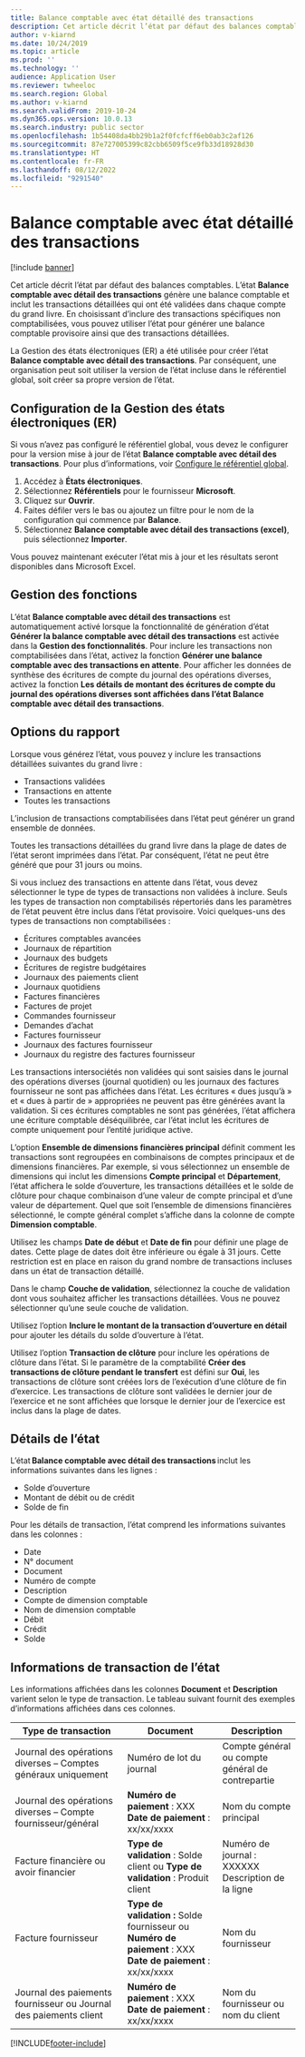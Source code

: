 ```yaml
---
title: Balance comptable avec état détaillé des transactions
description: Cet article décrit l’état par défaut des balances comptables. Il décrit également les blocs élémentaires associés à cet état et comment il est possible de modifier l’état pour l’adapter à vos exigences métier.
author: v-kiarnd
ms.date: 10/24/2019
ms.topic: article
ms.prod: ''
ms.technology: ''
audience: Application User
ms.reviewer: twheeloc
ms.search.region: Global
ms.author: v-kiarnd
ms.search.validFrom: 2019-10-24
ms.dyn365.ops.version: 10.0.13
ms.search.industry: public sector
ms.openlocfilehash: 1b54408da4bb29b1a2f0fcfcff6eb0ab3c2af126
ms.sourcegitcommit: 87e727005399c82cbb6509f5ce9fb33d18928d30
ms.translationtype: HT
ms.contentlocale: fr-FR
ms.lasthandoff: 08/12/2022
ms.locfileid: "9291540"
---
```

# <a name="trial-balance-with-transactional-detail-report"></a>Balance comptable avec état détaillé des transactions

[!include [banner](../includes/banner.md)]

Cet article décrit l’état par défaut des balances comptables. L’état **Balance comptable avec détail des transactions** génère une balance comptable et inclut les transactions détaillées qui ont été validées dans chaque compte du grand livre. En choisissant d’inclure des transactions spécifiques non comptabilisées, vous pouvez utiliser l’état pour générer une balance comptable provisoire ainsi que des transactions détaillées.

La Gestion des états électroniques (ER) a été utilisée pour créer l’état **Balance comptable avec détail des transactions**. Par conséquent, une organisation peut soit utiliser la version de l’état incluse dans le référentiel global, soit créer sa propre version de l’état.

## <a name="er-setup"></a>Configuration de la Gestion des états électroniques (ER)

Si vous n’avez pas configuré le référentiel global, vous devez le configurer pour la version mise à jour de l’état **Balance comptable avec détail des transactions**. Pour plus d’informations, voir [Configure le référentiel global](../../fin-ops-core/dev-itpro/analytics/er-download-configurations-global-repo.md).

1. Accédez à **États électroniques**.
2. Sélectionnez **Référentiels** pour le fournisseur **Microsoft**.
3. Cliquez sur **Ouvrir**.
4. Faites défiler vers le bas ou ajoutez un filtre pour le nom de la configuration qui commence par **Balance**.
5. Sélectionnez **Balance comptable avec détail des transactions (excel)**, puis sélectionnez **Importer**. 

Vous pouvez maintenant exécuter l’état mis à jour et les résultats seront disponibles dans Microsoft Excel.

## <a name="feature-management"></a>Gestion des fonctions

L’état **Balance comptable avec détail des transactions** est automatiquement activé lorsque la fonctionnalité de génération d’état **Générer la balance comptable avec détail des transactions** est activée dans la **Gestion des fonctionnalités**. Pour inclure les transactions non comptabilisées dans l’état, activez la fonction **Générer une balance comptable avec des transactions en attente**. Pour afficher les données de synthèse des écritures de compte du journal des opérations diverses, activez la fonction **Les détails de montant des écritures de compte du journal des opérations diverses sont affichées dans l’état Balance comptable avec détail des transactions**.

## <a name="report-options"></a>Options du rapport

Lorsque vous générez l’état, vous pouvez y inclure les transactions détaillées suivantes du grand livre :

- Transactions validées
- Transactions en attente
- Toutes les transactions

L’inclusion de transactions comptabilisées dans l’état peut générer un grand ensemble de données.

Toutes les transactions détaillées du grand livre dans la plage de dates de l’état seront imprimées dans l’état. Par conséquent, l’état ne peut être généré que pour 31 jours ou moins.

Si vous incluez des transactions en attente dans l’état, vous devez sélectionner le type de types de transactions non validées à inclure. Seuls les types de transaction non comptabilisés répertoriés dans les paramètres de l’état peuvent être inclus dans l’état provisoire. Voici quelques-uns des types de transactions non comptabilisées :

- Écritures comptables avancées
- Journaux de répartition
- Journaux des budgets
- Écritures de registre budgétaires
- Journaux des paiements client
- Journaux quotidiens
- Factures financières
- Factures de projet
- Commandes fournisseur
- Demandes d’achat
- Factures fournisseur
- Journaux des factures fournisseur
- Journaux du registre des factures fournisseur

Les transactions intersociétés non validées qui sont saisies dans le journal des opérations diverses (journal quotidien) ou les journaux des factures fournisseur ne sont pas affichées dans l’état. Les écritures « dues jusqu’à » et « dues à partir de » appropriées ne peuvent pas être générées avant la validation. Si ces écritures comptables ne sont pas générées, l’état affichera une écriture comptable déséquilibrée, car l’état inclut les écritures de compte uniquement pour l’entité juridique active.

L’option **Ensemble de dimensions financières principal** définit comment les transactions sont regroupées en combinaisons de comptes principaux et de dimensions financières. Par exemple, si vous sélectionnez un ensemble de dimensions qui inclut les dimensions **Compte principal** et **Département**, l’état affichera le solde d’ouverture, les transactions détaillées et le solde de clôture pour chaque combinaison d’une valeur de compte principal et d’une valeur de département. Quel que soit l’ensemble de dimensions financières sélectionné, le compte général complet s’affiche dans la colonne de compte **Dimension comptable**.

Utilisez les champs **Date de début** et **Date de fin** pour définir une plage de dates. Cette plage de dates doit être inférieure ou égale à 31 jours. Cette restriction est en place en raison du grand nombre de transactions incluses dans un état de transaction détaillé.

Dans le champ **Couche de validation**, sélectionnez la couche de validation dont vous souhaitez afficher les transactions détaillées. Vous ne pouvez sélectionner qu’une seule couche de validation.

Utilisez l’option **Inclure le montant de la transaction d’ouverture en détail** pour ajouter les détails du solde d’ouverture à l’état.

Utilisez l’option **Transaction de clôture** pour inclure les opérations de clôture dans l’état. Si le paramètre de la comptabilité **Créer des transactions de clôture pendant le transfert** est défini sur **Oui**, les transactions de clôture sont créées lors de l’exécution d’une clôture de fin d’exercice. Les transactions de clôture sont validées le dernier jour de l’exercice et ne sont affichées que lorsque le dernier jour de l’exercice est inclus dans la plage de dates.

## <a name="report-details"></a>Détails de l’état

L’état **Balance comptable avec détail des transactions** inclut les informations suivantes dans les lignes :

- Solde d’ouverture
- Montant de débit ou de crédit
- Solde de fin

Pour les détails de transaction, l’état comprend les informations suivantes dans les colonnes :

- Date
- N° document
- Document
- Numéro de compte
- Description
- Compte de dimension comptable
- Nom de dimension comptable
- Débit
- Crédit
- Solde

## <a name="transaction-information-on-the-report"></a>Informations de transaction de l’état

Les informations affichées dans les colonnes **Document** et **Description** varient selon le type de transaction. Le tableau suivant fournit des exemples d’informations affichées dans ces colonnes.

| Type de transaction | Document | Description |
|------------------|----------|-------------|
| Journal des opérations diverses – Comptes généraux uniquement | Numéro de lot du journal | Compte général ou compte général de contrepartie |
| Journal des opérations diverses – Compte fournisseur/général | **Numéro de paiement** : XXX **Date de paiement** : xx/xx/xxxx | Nom du compte principal |
| Facture financière ou avoir financier | **Type de validation** : Solde client ou **Type de validation** : Produit client | Numéro de journal : XXXXXX Description de la ligne |
| Facture fournisseur | **Type de validation :** Solde fournisseur ou **Numéro de paiement** : XXX **Date de paiement** : xx/xx/xxxx | Nom du fournisseur |
| Journal des paiements fournisseur ou Journal des paiements client | **Numéro de paiement** : XXX **Date de paiement** : xx/xx/xxxx | Nom du fournisseur ou nom du client |

[!INCLUDE[footer-include](../../includes/footer-banner.md)]

